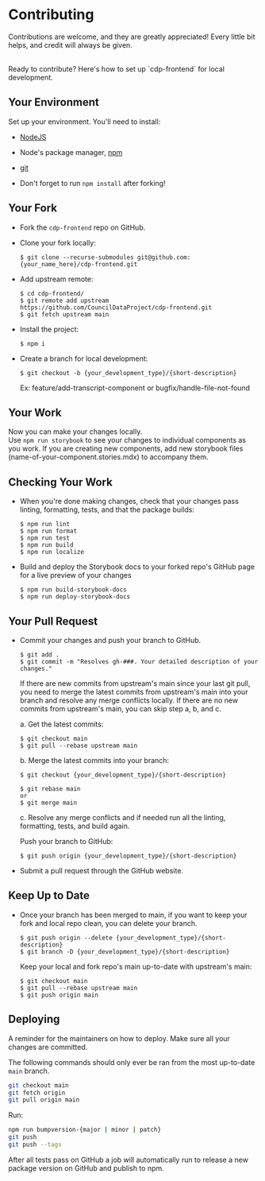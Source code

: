 # Contributing

Contributions are welcome, and they are greatly appreciated! Every little bit
helps, and credit will always be given.

<br>
Ready to contribute? Here's how to set up `cdp-frontend` for local development.

## Your Environment

Set up your environment. You'll need to install: <br>
* [NodeJS](https://nodejs.org/en/download/)

* Node's package manager, [npm](https://docs.npmjs.com/downloading-and-installing-node-js-and-npm)

* [git](https://git-scm.com/book/en/v2/Getting-Started-Installing-Git)

* Don't forget to run `npm install` after forking!

## Your Fork

* Fork the `cdp-frontend` repo on GitHub.

* Clone your fork locally:
    ```
    $ git clone --recurse-submodules git@github.com:{your_name_here}/cdp-frontend.git
    ```

* Add upstream remote:
    ```
    $ cd cdp-frontend/
    $ git remote add upstream https://github.com/CouncilDataProject/cdp-frontend.git
    $ git fetch upstream main
    ```

* Install the project:
    ```
    $ npm i
    ```

* Create a branch for local development:
    ```
    $ git checkout -b {your_development_type}/{short-description}
    ```
    Ex: feature/add-transcript-component or bugfix/handle-file-not-found<br>
## Your Work

Now you can make your changes locally.<br>
Use `npm run storybook` to see your changes to individual components as you work. If you are creating new components, add new storybook files (name-of-your-component.stories.mdx) to accompany them.
## Checking Your Work

* When you're done making changes, check that your changes pass linting, formatting,
tests, and that the package builds:
    ```
    $ npm run lint
    $ npm run format
    $ npm run test
    $ npm run build
    $ npm run localize
    ```

* Build and deploy the Storybook docs to your forked repo's GitHub page for a live preview of your changes
    ```
    $ npm run build-storybook-docs
    $ npm run deploy-storybook-docs    
    ```
## Your Pull Request

* Commit your changes and push your branch to GitHub.
    ```
    $ git add .
    $ git commit -m "Resolves gh-###. Your detailed description of your changes."
    ```
    If there are new commits from upstream's main since your last git pull, you need
    to merge the latest commits from upstream's main into your branch and resolve any
    merge conflicts locally. If there are no new commits from upstream's main, you
    can skip step a, b, and c.

    a. Get the latest commits:
    ```
    $ git checkout main
    $ git pull --rebase upstream main
    ```

    b. Merge the latest commits into your branch:
    ```
    $ git checkout {your_development_type}/{short-description}

    $ git rebase main
    or
    $ git merge main
    ```

    c. Resolve any merge conflicts and if needed run all the linting, formatting,
    tests, and build again.

    Push your branch to GitHub:
    ```
    $ git push origin {your_development_type}/{short-description}
    ```


* Submit a pull request through the GitHub website.

## Keep Up to Date

* Once your branch has been merged to main, if you want to keep your fork and local
repo clean, you can delete your branch.
    ```
    $ git push origin --delete {your_development_type}/{short-description}
    $ git branch -D {your_development_type}/{short-description}
    ```

    Keep your local and fork repo's main up-to-date with upstream's main:
    ```
    $ git checkout main
    $ git pull --rebase upstream main
    $ git push origin main
    ```

## Deploying

A reminder for the maintainers on how to deploy.
Make sure all your changes are committed.

The following commands should only ever be ran from the most up-to-date `main` branch.
```bash
git checkout main
git fetch origin
git pull origin main
```

Run:

```bash
npm run bumpversion-{major | minor | patch}
git push
git push --tags
```

After all tests pass on GitHub a job will automatically run to
release a new package version on GitHub and publish to npm.
